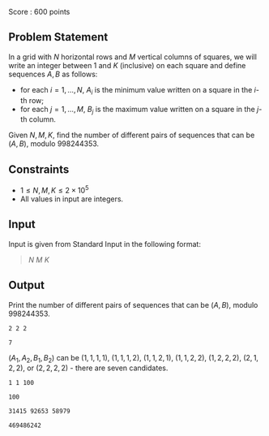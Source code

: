 Score : $600$ points

## Problem Statement

In a grid with $N$ horizontal rows and $M$ vertical columns of squares, we will write an integer between $1$ and $K$ (inclusive) on each square and define sequences $A, B$ as follows:

- for each $i=1,\dots, N$, $A_i$ is the minimum value written on a square in the $i$-th row;
- for each $j=1,\dots, M$, $B_j$ is the maximum value written on a square in the $j$-th column.

Given $N, M, K$, find the number of different pairs of sequences that can be $(A, B)$, modulo $998244353$.

## Constraints

- $1 \leq N,M,K \leq 2\times 10^5$
- All values in input are integers.

## Input

Input is given from Standard Input in the following format:

> $N$ $M$ $K$

## Output

Print the number of different pairs of sequences that can be $(A, B)$, modulo $998244353$.

```input1
2 2 2
```

```output1
7
```

$(A_1,A_2,B_1,B_2)$ can be $(1,1,1,1)$, $(1,1,1,2)$, $(1,1,2,1)$, $(1,1,2,2)$, $(1,2,2,2)$, $(2,1,2,2)$, or $(2,2,2,2)$ - there are seven candidates.

```input2
1 1 100
```

```output2
100
```

```input3
31415 92653 58979
```

```output3
469486242
```